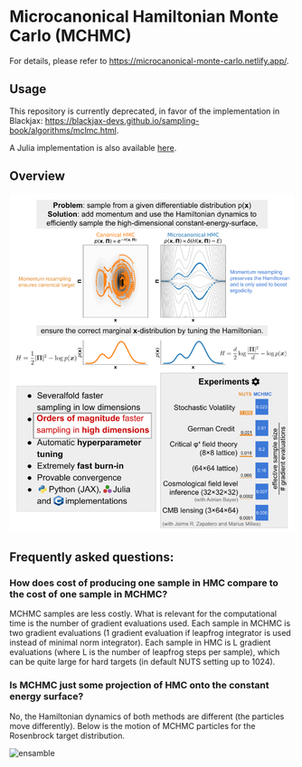 # Microcanonical Hamiltonian Monte Carlo (MCHMC)

For details, please refer to https://microcanonical-monte-carlo.netlify.app/.

## Usage

This repository is currently deprecated, in favor of the implementation in Blackjax: https://blackjax-devs.github.io/sampling-book/algorithms/mclmc.html.

A Julia implementation is also available [here](https://github.com/JaimeRZP/MicroCanonicalHMC.jl).

## Overview

![poster](img/github_poster.png)

## Frequently asked questions:

### How does cost of producing one sample in HMC compare to the cost of one sample in MCHMC?

MCHMC samples are less costly. What is relevant for the computational time is the number of gradient evaluations used. Each sample in MCHMC is two gradient evaluations (1 gradient evaluation if leapfrog integrator is used instead of minimal norm integrator). Each sample in HMC is L gradient evaluations (where L is the number of leapfrog steps per sample), which can be quite large for hard targets (in default NUTS setting up to 1024).

### Is MCHMC just some projection of HMC onto the constant energy surface?

No, the Hamiltonian dynamics of both methods are different (the particles move differently). Below is the motion of MCHMC particles for the Rosenbrock target distribution.

![ensamble](img/rosenbrock.gif)
